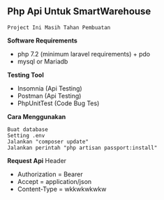 ## Php Api Untuk SmartWarehouse

`
Project Ini Masih Tahan Pembuatan
`

**Software Requirements**
- php 7.2 (minimum laravel requirements) + pdo
- mysql or Mariadb

**Testing Tool**
- Insomnia (Api Testing)
- Postman (Api Testing)
- PhpUnitTest (Code Bug Tes)


**Cara Menggunakan**
~~~
Buat database 
Setting .env
Jalankan "composer update"
Jalankan perintah "php artisan passport:install"
~~~

**Request Api**
Header

- Authorization = Bearer
- Accept = application/json
- Content-Type = wkkwkwkwkw